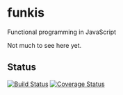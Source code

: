 funkis
======

Functional programming in JavaScript

Not much to see here yet.

Status
------

[![Build Status](https://travis-ci.org/mstade/funkis.png?branch=master)](https://travis-ci.org/mstade/funkis)
[![Coverage Status](https://coveralls.io/repos/mstade/funkis/badge.png)](https://coveralls.io/r/mstade/funkis)